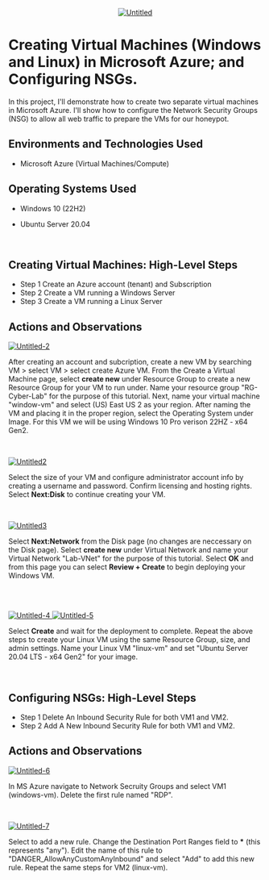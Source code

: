 <p align="center">
<a href= "https://ibb.co/JcgmV4N"><img src="https://i.ibb.co/mRgbkwm/Untitled.png" alt="Untitled" border="0"></a>
</p>

<h1>Creating Virtual Machines (Windows and Linux) in Microsoft Azure; and Configuring NSGs. </h1>
In this project, I'll demonstrate how to create two separate virtual machines in Microsoft Azure. I'll show how to configure the Network Security Groups (NSG) to allow all web traffic to prepare the VMs for our honeypot. <br />


<h2>Environments and Technologies Used</h2>

- Microsoft Azure (Virtual Machines/Compute)

<h2>Operating Systems Used </h2>

- Windows 10 (22H2)
- Ubuntu Server 20.04


  <br/>

<h2> Creating Virtual Machines: High-Level Steps</h2>

- Step 1 Create an Azure account (tenant) and Subscription
- Step 2 Create a VM running a Windows Server
- Step 3 Create a VM running a Linux Server
  

<h2>Actions and Observations</h2>
<p>
<a href="https://ibb.co/3N9HbwG"><img src="https://i.ibb.co/Phv8yR3/Untitled-2.png" alt="Untitled-2" border="0"></a>

</p>
<p>
After creating an account and subcription, create a new VM by searching VM > select VM > select create Azure VM. From the Create a Virtual Machine page, select <b>create new</b> under Resource Group to create a new Resource Group for your VM to run under. Name your resource group "RG-Cyber-Lab" for the purpose of this tutorial. Next, name your virtual machine "window-vm" and select (US) East US 2 as your region. After naming the VM and placing it in the proper region, select the Operating System under Image. For this VM we will be using Windows 10 Pro verison 22HZ - x64 Gen2. 
</p>
<br />
<p>
<a href="https://ibb.co/37DLyXP"><img src="https://i.ibb.co/L8L2zws/Untitled2.png" alt="Untitled2" border="0"></a>

</p>
<p>
Select the size of your VM and configure administrator account info by creating a username and password. Confirm licensing and hosting rights. Select <b>Next:Disk</b> to continue creating your VM. 
</p>
<br />

<p>
<a href="https://ibb.co/Sysydrn"><img src="https://i.ibb.co/h979ZfW/Untitled3.png" alt="Untitled3" border="0"></a>
</p>
<p>
Select <b>Next:Network</b> from the Disk page (no changes are neccessary on the Disk page). Select <b>create new</b> under Virtual Network and name your Virtual Network "Lab-VNet" for the purpose of this tutorial. Select <b>OK</b> and from this page you can select <b>Review + Create</b> to begin deploying your Windows VM. 
</p>
<br />

<br />

<p>
  

<a href="https://ibb.co/VjtXJWP"><img src="https://i.ibb.co/YR3vP7q/Untitled-4.png" alt="Untitled-4" border="0"> <a href="https://ibb.co/frmj6KV"><img src="https://i.ibb.co/gtskqXb/Untitled-5.png" alt="Untitled-5" border="0"></a>
</p>
<p>
Select <b>Create</b> and wait for the deployment to complete. Repeat the above steps to create your Linux VM using the same Resource Group, size, and admin settings. Name your Linux VM "linux-vm" and set "Ubuntu Server 20.04 LTS - x64 Gen2" for your image.
</p>
<br />

<h2>Configuring NSGs: High-Level Steps</h2>

- Step 1 Delete An Inbound Security Rule for both VM1 and VM2. 
- Step 2 Add A New Inbound Security Rule for both VM1 and VM2. 


<h2>Actions and Observations</h2>

<p>
<a href="https://ibb.co/w0mgMYj"><img src="https://i.ibb.co/znvxGND/Untitled-6.png" alt="Untitled-6" border="0"></a>
</p>
<p>
In MS Azure navigate to Network Secruity Groups and select VM1 (windows-vm). Delete the first rule named "RDP".
</p>
<br />

<p>
<a href="https://ibb.co/qBQyHSn"><img src="https://i.ibb.co/R2wvXFS/Untitled-7.png" alt="Untitled-7" border="0"></a>
</p>
<p>
Select to add a new rule. Change the Destination Port Ranges field to <b>*</b> (this represents "any"). Edit the name of this rule to "DANGER_AllowAnyCustomAnyInbound" and select "Add" to add this new rule. Repeat the same steps for VM2 (linux-vm). 
</p>
<br />
